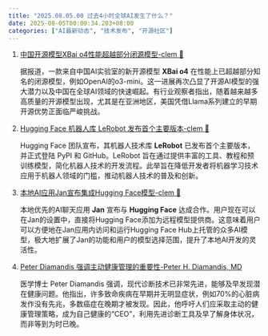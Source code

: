 ```yaml
---
title: "2025.08.05.00 过去4小时全球AI发生了什么？"
date: 2025-08-05T00:00:34.203+08:00
categories: ["AI最新动态", "技术发布", "开源社区"]
---
```


1. [中国开源模型XBai o4性能超越部分闭源模型-clem 🤗](https://x.com/ClementDelangue/status/1952382503865507900)

   据报道，一款来自中国AI实验室的新开源模型 **XBai o4** 在性能上已超越部分知名的闭源模型，例如OpenAI的o3-mini。这一进展再次凸显了开源AI模型的强大潜力以及中国在全球AI领域的快速崛起。有行业观察者指出，随着越来越多高质量的开源模型出现，尤其是在亚洲地区，美国凭借Llama系列建立的早期开源优势正面临严峻挑战。

2. [Hugging Face 机器人库 LeRobot 发布首个主要版本-clem 🤗](https://x.com/ClementDelangue/status/1952354328682938875)

   Hugging Face 团队宣布，其机器人技术库 **LeRobot** 已发布首个主要版本，并正式登陆 PyPI 和 GitHub。LeRobot 旨在通过提供丰富的工具、教程和预训练模型，简化机器人技术的开发流程。此举旨在降低开发者将机器学习技术应用于机器人领域的门槛，推动机器人技术的普及和创新。

3. [本地AI应用Jan宣布集成Hugging Face模型-clem 🤗](https://x.com/ClementDelangue/status/1952382445791105522)

   本地优先的AI聊天应用 **Jan** 宣布与 **Hugging Face** 达成合作。用户现在可以在Jan的设置中，直接将Hugging Face添加为远程模型提供商。这意味着用户可以方便地在Jan应用内访问和运行Hugging Face Hub上托管的众多AI模型，极大地扩展了Jan的功能和用户的模型选择范围，提升了本地AI开发的灵活性。

4. [Peter Diamandis 强调主动健康管理的重要性-Peter H. Diamandis, MD](https://x.com/PeterDiamandis/status/1952382188026273917)

   医学博士 Peter Diamandis 强调，现代诊断技术已非常先进，能够及早发现潜在健康问题。他指出，许多致命疾病在早期并无明显症状，例如70%的心脏病发作没有先兆，多数癌症在晚期才被发现。因此，他呼吁人们应采取主动的健康管理策略，成为自己健康的“CEO”，利用先进诊断工具及早了解身体状况，而非等到为时已晚。